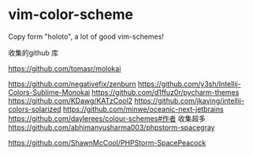 # vim-color-scheme
Copy form "holoto", a lot of good vim-schemes!

收集的github 库

https://github.com/tomasr/molokai

https://github.com/negativefix/zenburn
https://github.com/y3sh/Intellij-Colors-Sublime-Monokai
https://github.com/d1ffuz0r/pycharm-themes
https://github.com/KDawg/KATzCool2 
https://github.com/jkaving/intellij-colors-solarized 
https://github.com/minwe/oceanic-next-jetbrains
https://github.com/daylerees/colour-schemes#作者 收集超多
https://github.com/abhimanyusharma003/phpstorm-spacegray

https://github.com/ShawnMcCool/PHPStorm-SpacePeacock
